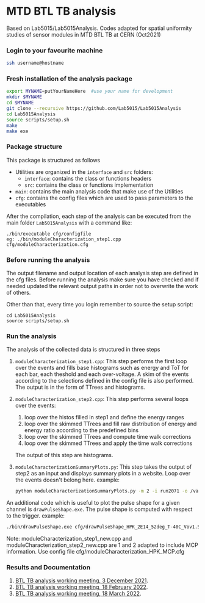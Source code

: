 # MTD BTL TB analysis
Based on Lab5015/Lab5015Analysis. Codes adapted for spatial uniformity studies of sensor modules in MTD BTL TB at CERN (Oct2021)



### Login to your favourite machine
```sh
ssh username@hostname
```



### Fresh installation of the analysis package
```sh
export MYNAME=putYourNameHere  #use your name for development
mkdir $MYNAME
cd $MYNAME
git clone --recursive https://github.com/Lab5015/Lab5015Analysis
cd Lab5015Analysis
source scripts/setup.sh
make
make exe
```


### Package structure
This package is structured as follows
- Utilities are organized in the `interface` and `src` folders:
    - `interface`: contains the class or functions headers
    - `src`: contains the class or functions implementation
- `main`: contains the main analysis code that make use of the Utilities
- `cfg`: contains the config files which are used to pass parameters to the executables

After the compilation, each step of the analysis can be executed from the main folder `Lab5015Analysis` with a command like:
```
./bin/executable cfg/configfile
eg: ./bin/moduleCharacterization_step1.cpp cfg/moduleCharacterization.cfg
```


### Before running the analysis
The output filename and output location of each analysis step are defined in the cfg files. Before running the analysis make sure you have checked and if needed updated the relevant output paths in order not to overwrite the work of others.

Other than that, every time you login remember to source the setup script:
```
cd Lab5015Analysis
source scripts/setup.sh
```


### Run the analysis
The analysis of the collected data is structured in three steps
1. `moduleCharacterization_step1.cpp`:
   This step performs the first loop over the events and fills base histograms such as energy and ToT for each bar, each theshold and each over-voltage. A skim of the events according to the selections defined in the config file is also performed. The output is in the form of TTrees and histograms.

1. `moduleCharacterization_step2.cpp`:
   This step performs several loops over the events:
    1. loop over the histos filled in step1 and define the energy ranges
    1. loop over the skimmed TTrees and fill raw distribution of energy and energy ratio according to the predefined bins
    1. loop over the skimmed TTrees and compute time walk corrections
    1. loop over the skimmed TTrees and apply the time walk corrections
    
   The output of this step are histograms.

1. `moduleCharacterizationSummaryPlots.py`:
   This step takes the output of step2 as an input and displays summary plots in a website. Loop over the events doesn't belong here.
   example:
   ```sh
   python moduleCharacterizationSummaryPlots.py -m 2 -i run2071 -o /var/www/html/TOFHIR2X/ModuleCharacterization/run2071
   ```


An additional code which is useful to plot the pulse shape for a given channel is `drawPulseShape.exe`. The pulse shape is computed with respect to the trigger.
example:
```sh
./bin/drawPulseShape.exe cfg/drawPulseShape_HPK_2E14_52deg_T-40C_Vov1.50.cfg`
```

Note: moduleCharacterization_step1_new.cpp and moduleCharacterization_step2_new.cpp are 1 and 2 adapted to include MCP information. Use config file cfg/moduleCharacterization_HPK_MCP.cfg

### Results and Documentation

1. [BTL TB analysis working meeting, 3 December 2021](https://indico.cern.ch/event/1102712/contributions/4638951/attachments/2358593/4025820/BTL%20OCT%20TB%20analysis%20meeting.pdf).
2. [BTL TB analysis working meeting, 18 February 2022](https://indico.cern.ch/event/1126254/contributions/4727432/attachments/2393938/4092895/BTL%20OCT%20TB%20analysis%20meeting%20-%20status%20update.pdf).
3. [BTL TB analysis working meeting, 18 March 2022](https://indico.cern.ch/event/1140648/contributions/4786478/attachments/2410506/4124651/BTL_OCT_TB%20analysis%20meeting_status%20update%20_18March.pdf).
 



